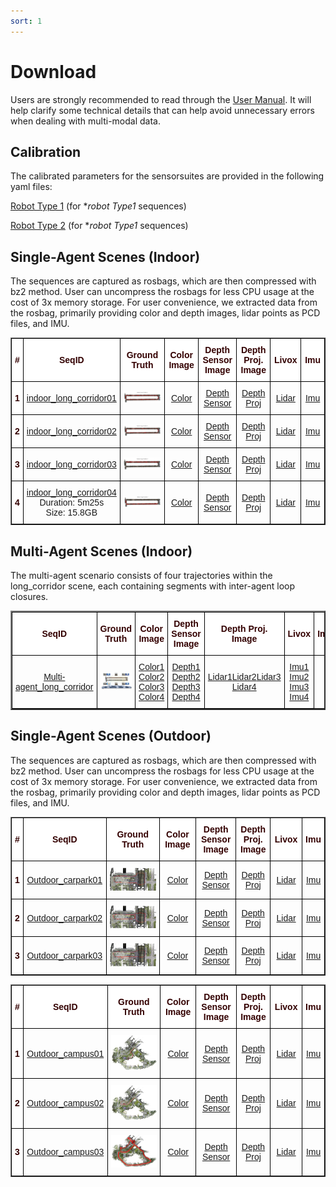 ```yaml
---
sort: 1
---
```

# Download

Users are strongly recommended to read through the [User Manual](UserManual). It will help clarify some technical details that can help avoid unnecessary errors when dealing with multi-modal data.

## Calibration

The calibrated parameters for the sensorsuites are provided in the following yaml files:

[Robot Type 1]() (for **robot Type1* sequences)

[Robot Type 2]() (for **robot Type1* sequences)

## Single-Agent Scenes (Indoor)
The sequences are captured as rosbags, which are then compressed with bz2 method. User can uncompress the rosbags for less CPU usage at the cost of 3x memory storage. For user convenience, we extracted data from the rosbag, primarily providing color and depth images, lidar points as PCD files, and IMU.


<style type="text/css">
.tg  {border-collapse:collapse;border-spacing:0;}
.tg td{border-color:black;border-style:solid;border-width:1px;font-family:Arial, sans-serif;font-size:14px;
  overflow:hidden;padding:10px 5px;word-break:normal;}
.tg th{border-color:black;border-style:solid;border-width:1px;font-family:Arial, sans-serif;font-size:14px;
  font-weight:normal;overflow:hidden;padding:10px 5px;word-break:normal;}
.tg .tg-mypc{background-color:#ffffff;color:#330001;font-weight:bold;text-align:center;vertical-align:middle}
</style>
<table border="1" class="tg" style="undefined;table-layout: fixed;text-align:center">
  <colgroup>
		<col style="width: 8px">
		<col style="width: 150px">
		<col style="width: 420px">
		<col style="width: 150px">
		<col style="width: 150px">
    <col style="width: 150px">
		<col style="width: 100px">
		<col style="width: 100px">
	</colgroup>
	<thead>
    <tr style="text-align: right;">
      <th class="tg-mypc"><span style="font-weight:bold">#</span></th>
      <th class="tg-mypc"><span style="font-weight:bold">SeqID</span></th>
      <th class="tg-mypc"><span style="font-weight:bold">Ground Truth</span></th>
      <th class="tg-mypc"><span style="font-weight:bold">Color Image</span></th>
      <th class="tg-mypc"><span style="font-weight:bold">Depth Sensor Image</span></th>
      <th class="tg-mypc"><span style="font-weight:bold">Depth Proj. Image</span></th>
      <th class="tg-mypc"><span style="font-weight:bold">Livox</span></th>
      <th class="tg-mypc"><span style="font-weight:bold">Imu</span></th>
    </tr>
  </thead>
  <tbody>
    <tr>
      <th class="tg-mypc"><span style="font-weight:bold">1</span></th>
      <td><a href="https://sjtueducn-my.sharepoint.com/:f:/g/personal/dengtianchen_sjtu_edu_cn/EuMZ43Kj7AhAnTPkA-Rt7hgBbFrLok3j1Vmrv3nU0UJW8Q?e=2QFAR2" rel="noopener noreferrer" target="_blank">indoor_long_corridor01 </a> </td>
      <td><a href=""> <img src="images/gtpreview/indoor1.png" title="Indoor_Long_Corridor1" alt="Indoor_Long_Corridor1"></a></td>
      <td><a href="https://sjtueducn-my.sharepoint.com/:f:/g/personal/dengtianchen_sjtu_edu_cn/EgziMmaqQ29Cn4-fzhkCxxoBM0E4NFg_cAb67eKKSsGBPA?e=h2IlaD" rel="noopener noreferrer" target="_blank">Color</a></td>
      <td><a href="https://sjtueducn-my.sharepoint.com/:f:/g/personal/dengtianchen_sjtu_edu_cn/ElgajWoQqwlIu2MSaVz6NcUBjvHsdoBiff0K2H6kSlWuOQ?e=asZtGm" rel="noopener noreferrer" target="_blank">Depth Sensor</a></td>
      <td><a href="https://sjtueducn-my.sharepoint.com/:f:/g/personal/dengtianchen_sjtu_edu_cn/EtH_-THjJMlFpGuEzvZASogB4f154yKqEwnTXoNP0jeu-A?e=L4ZKrL" rel="noopener noreferrer" target="_blank">Depth Proj</a></td>
      <td><a href="https://sjtueducn-my.sharepoint.com/:f:/g/personal/dengtianchen_sjtu_edu_cn/Eo8jxoabtUZDhBUZD_o_NLUBsfIF45vnWyiX_OWQntrCXQ?e=sUgYNJ" rel="noopener noreferrer" target="_blank">Lidar</a></td>
      <td><a href="https://sjtueducn-my.sharepoint.com/:f:/g/personal/dengtianchen_sjtu_edu_cn/EsoU7emdPQZFurnA-YbfGvwBfHCtUKMLkaIiolE4DonIQQ?e=pGqqO1" rel="noopener noreferrer" target="_blank">Imu</a></td>
    </tr>
    <tr>
      <th class="tg-mypc"><span style="font-weight:bold">2</span></th>
      <td><a href="" rel="noopener noreferrer" target="_blank">indoor_long_corridor02 </a> </td>
      <td><a href=""> <img src="images/gtpreview/indoor2.png" title="Indoor_Long_Corridor2" alt="Indoor_Long_Corridor2"></a></td>
      <td><a href="" rel="noopener noreferrer" target="_blank">Color</a></td>
      <td><a href="" rel="noopener noreferrer" target="_blank">Depth Sensor</a></td>
      <td><a href="" rel="noopener noreferrer" target="_blank">Depth Proj</a></td>
      <td><a href="" rel="noopener noreferrer" target="_blank">Lidar</a></td>
      <td><a href="" rel="noopener noreferrer" target="_blank">Imu</a></td>
    </tr>
    <tr>
      <th class="tg-mypc"><span style="font-weight:bold">3</span></th>
      <td><a href="" rel="noopener noreferrer" target="_blank">indoor_long_corridor03 </a> </td>
      <td><a href=""> <img src="images/gtpreview/indoor3.png" title="Indoor_Long_Corridor3" alt="Indoor_Long_Corridor3"></a></td>
      <td><a href="" rel="noopener noreferrer" target="_blank">Color</a></td>
      <td><a href="" rel="noopener noreferrer" target="_blank">Depth Sensor</a></td>
      <td><a href="" rel="noopener noreferrer" target="_blank">Depth Proj</a></td>
      <td><a href="" rel="noopener noreferrer" target="_blank">Lidar</a></td>
      <td><a href="" rel="noopener noreferrer" target="_blank">Imu</a></td>
    </tr>
    <tr>
      <th class="tg-mypc"><span style="font-weight:bold">4</span></th>
      <td><a href="" rel="noopener noreferrer" target="_blank">indoor_long_corridor04 </a> <br> Duration: 5m25s <br> Size: 15.8GB</td>
      <td><a href=""> <img src="images/gtpreview/indoor4.png" title="Indoor_Long_Corridor4" alt="Indoor_Long_Corridor4"></a></td>
      <td><a href="" rel="noopener noreferrer" target="_blank">Color</a></td>
      <td><a href="" rel="noopener noreferrer" target="_blank">Depth Sensor</a></td>
      <td><a href="" rel="noopener noreferrer" target="_blank">Depth Proj</a></td>
      <td><a href="" rel="noopener noreferrer" target="_blank">Lidar</a></td>
      <td><a href="" rel="noopener noreferrer" target="_blank">Imu</a></td>
    </tr>
  </tbody>
</table>


## Multi-Agent Scenes (Indoor)
The multi-agent scenario consists of four trajectories within the long_corridor scene, each containing segments with inter-agent loop closures.
<style type="text/css">
.tg  {border-collapse:collapse;border-spacing:0;}
.tg td{border-color:black;border-style:solid;border-width:1px;font-family:Arial, sans-serif;font-size:14px;
  overflow:hidden;padding:10px 5px;word-break:normal;}
.tg th{border-color:black;border-style:solid;border-width:1px;font-family:Arial, sans-serif;font-size:14px;
  font-weight:normal;overflow:hidden;padding:10px 5px;word-break:normal;}
.tg .tg-mypc{background-color:#ffffff;color:#330001;font-weight:bold;text-align:center;vertical-align:middle}
</style>
<table border="2" class="tg" style="undefined;table-layout: fixed;text-align:center">
  <colgroup>
		<col style="width: 150px">
		<col style="width: 420px">
		<col style="width: 150px">
		<col style="width: 150px">
		<col style="width: 150px">
		<col style="width: 120px">
	</colgroup>
	<thead>
    <tr style="text-align: right;">
      <th class="tg-mypc"><span style="font-weight:bold">SeqID</span></th>
      <th class="tg-mypc"><span style="font-weight:bold">Ground Truth</span></th>
      <th class="tg-mypc"><span style="font-weight:bold">Color Image</span></th>
      <th class="tg-mypc"><span style="font-weight:bold">Depth Sensor Image</span></th>
      <th class="tg-mypc"><span style="font-weight:bold">Depth Proj. Image</span></th>
      <th class="tg-mypc"><span style="font-weight:bold">Livox</span></th>
      <th class="tg-mypc"><span style="font-weight:bold">Imu</span></th>
    </tr>
  </thead>
  <tbody>
    <tr>
      <td><a href="" rel="noopener noreferrer" target="_blank">Multi-agent_long_corridor </a> </td>
      <td><a href=""> <img src="images/multi-indoor.png" title="Indoor_Long_Corridor1" alt="Indoor_Long_Corridor1"></a></td>
      <td><a href="" rel="noopener noreferrer" target="_blank">Color1</a> <a href="" rel="noopener noreferrer" target="_blank">Color2</a> <a href="" rel="noopener noreferrer" target="_blank">Color3</a> <a href="" rel="noopener noreferrer" target="_blank">Color4</a> </td>
      <td><a href="" rel="noopener noreferrer" target="_blank">Depth1</a> <a href="" rel="noopener noreferrer" target="_blank">Depth2</a> <a href="" rel="noopener noreferrer" target="_blank">Depth3</a> <a href="" rel="noopener noreferrer" target="_blank">Depth4</a> </td>
      <td><a href="" rel="noopener noreferrer" target="_blank">Lidar1</a><a href="" rel="noopener noreferrer" target="_blank">Lidar2</a><a href="" rel="noopener noreferrer" target="_blank">Lidar3</a> <a href="" rel="noopener noreferrer" target="_blank">Lidar4</a></td>
      <td><a href="" rel="noopener noreferrer" target="_blank">Imu1</a> <a href="" rel="noopener noreferrer" target="_blank">Imu2</a> <a href="" rel="noopener noreferrer" target="_blank">Imu3</a> <a href="" rel="noopener noreferrer" target="_blank">Imu4</a></td>
    </tr>
  </tbody>
</table>

## Single-Agent Scenes (Outdoor)
The sequences are captured as rosbags, which are then compressed with bz2 method. User can uncompress the rosbags for less CPU usage at the cost of 3x memory storage. For user convenience, we extracted data from the rosbag, primarily providing color and depth images, lidar points as PCD files, and IMU.


<style type="text/css">
.tg  {border-collapse:collapse;border-spacing:0;}
.tg td{border-color:black;border-style:solid;border-width:1px;font-family:Arial, sans-serif;font-size:14px;
  overflow:hidden;padding:10px 5px;word-break:normal;}
.tg th{border-color:black;border-style:solid;border-width:1px;font-family:Arial, sans-serif;font-size:14px;
  font-weight:normal;overflow:hidden;padding:10px 5px;word-break:normal;}
.tg .tg-mypc{background-color:#ffffff;color:#330001;font-weight:bold;text-align:center;vertical-align:middle}
</style>
<table border="1" class="tg" style="undefined;table-layout: fixed;text-align:center">
  <colgroup>
		<col style="width: 8px">
		<col style="width: 150px">
		<col style="width: 420px">
		<col style="width: 150px">
		<col style="width: 150px">
		<col style="width: 100px">
		<col style="width: 100px">
	</colgroup>
	<thead>
    <tr style="text-align: right;">
      <th class="tg-mypc"><span style="font-weight:bold">#</span></th>
      <th class="tg-mypc"><span style="font-weight:bold">SeqID</span></th>
      <th class="tg-mypc"><span style="font-weight:bold">Ground Truth</span></th>
      <th class="tg-mypc"><span style="font-weight:bold">Color Image</span></th>
      <th class="tg-mypc"><span style="font-weight:bold">Depth Sensor Image</span></th>
      <th class="tg-mypc"><span style="font-weight:bold">Depth Proj. Image</span></th>
      <th class="tg-mypc"><span style="font-weight:bold">Livox</span></th>
      <th class="tg-mypc"><span style="font-weight:bold">Imu</span></th>
    </tr>
  </thead>
  <tbody>
    <tr>
      <th class="tg-mypc"><span style="font-weight:bold">1</span></th>
      <td><a href="" rel="noopener noreferrer" target="_blank">Outdoor_carpark01 </a> </td>
      <td><a href=""> <img src="images/gtpreview/Carpark1.png" title="Outdoor_carpark01" alt="Outdoor_carpark01"></a></td>
      <td><a href="https://sjtueducn-my.sharepoint.com/:f:/g/personal/dengtianchen_sjtu_edu_cn/EgziMmaqQ29Cn4-fzhkCxxoBM0E4NFg_cAb67eKKSsGBPA?e=h2IlaD" rel="noopener noreferrer" target="_blank">Color</a></td>
      <td><a href="https://sjtueducn-my.sharepoint.com/:f:/g/personal/dengtianchen_sjtu_edu_cn/ElgajWoQqwlIu2MSaVz6NcUBjvHsdoBiff0K2H6kSlWuOQ?e=asZtGm" rel="noopener noreferrer" target="_blank">Depth Sensor</a></td>
      <td><a href="https://sjtueducn-my.sharepoint.com/:f:/g/personal/dengtianchen_sjtu_edu_cn/EtH_-THjJMlFpGuEzvZASogB4f154yKqEwnTXoNP0jeu-A?e=L4ZKrL" rel="noopener noreferrer" target="_blank">Depth Proj</a></td>
      <td><a href="https://sjtueducn-my.sharepoint.com/:f:/g/personal/dengtianchen_sjtu_edu_cn/Eo8jxoabtUZDhBUZD_o_NLUBsfIF45vnWyiX_OWQntrCXQ?e=sUgYNJ" rel="noopener noreferrer" target="_blank">Lidar</a></td>
      <td><a href="https://sjtueducn-my.sharepoint.com/:f:/g/personal/dengtianchen_sjtu_edu_cn/EsoU7emdPQZFurnA-YbfGvwBfHCtUKMLkaIiolE4DonIQQ?e=pGqqO1" rel="noopener noreferrer" target="_blank">Imu</a></td>
    </tr>
    <tr>
      <th class="tg-mypc"><span style="font-weight:bold">2</span></th>
      <td><a href="" rel="noopener noreferrer" target="_blank">Outdoor_carpark02 </a> </td>
      <td><a href=""> <img src="images/gtpreview/Carpark2.png" title="Outdoor_carpark02" alt="Outdoor_carpark02"></a></td>
      <td><a href="" rel="noopener noreferrer" target="_blank">Color</a></td>
      <td><a href="" rel="noopener noreferrer" target="_blank">Depth Sensor</a></td>
      <td><a href="" rel="noopener noreferrer" target="_blank">Depth Proj</a></td>
      <td><a href="" rel="noopener noreferrer" target="_blank">Lidar</a></td>
      <td><a href="" rel="noopener noreferrer" target="_blank">Imu</a></td>
    </tr>
    <tr>
      <th class="tg-mypc"><span style="font-weight:bold">3</span></th>
      <td><a href="" rel="noopener noreferrer" target="_blank">Outdoor_carpark03 </a> </td>
      <td><a href=""> <img src="images/gtpreview/Carpark3.png" title="Outdoor_carpark03" alt="Outdoor_carpark03"></a></td>
      <td><a href="" rel="noopener noreferrer" target="_blank">Color</a></td>
      <td><a href="" rel="noopener noreferrer" target="_blank">Depth Sensor</a></td>
      <td><a href="" rel="noopener noreferrer" target="_blank">Depth Proj</a></td>
      <td><a href="" rel="noopener noreferrer" target="_blank">Lidar</a></td>
      <td><a href="" rel="noopener noreferrer" target="_blank">Imu</a></td>
    </tr>
  </tbody>
</table>

<style type="text/css">
.tg  {border-collapse:collapse;border-spacing:0;}
.tg td{border-color:black;border-style:solid;border-width:1px;font-family:Arial, sans-serif;font-size:14px;
  overflow:hidden;padding:10px 5px;word-break:normal;}
.tg th{border-color:black;border-style:solid;border-width:1px;font-family:Arial, sans-serif;font-size:14px;
  font-weight:normal;overflow:hidden;padding:10px 5px;word-break:normal;}
.tg .tg-mypc{background-color:#ffffff;color:#330001;font-weight:bold;text-align:center;vertical-align:middle}
</style>
<table border="1" class="tg" style="undefined;table-layout: fixed;text-align:center">
  <colgroup>
		<col style="width: 8px">
		<col style="width: 150px">
		<col style="width: 420px">
		<col style="width: 150px">
		<col style="width: 150px">
		<col style="width: 100px">
		<col style="width: 100px">
	</colgroup>
	<thead>
    <tr style="text-align: right;">
      <th class="tg-mypc"><span style="font-weight:bold">#</span></th>
      <th class="tg-mypc"><span style="font-weight:bold">SeqID</span></th>
      <th class="tg-mypc"><span style="font-weight:bold">Ground Truth</span></th>
      <th class="tg-mypc"><span style="font-weight:bold">Color Image</span></th>
      <th class="tg-mypc"><span style="font-weight:bold">Depth Sensor Image</span></th>
      <th class="tg-mypc"><span style="font-weight:bold">Depth Proj. Image</span></th>
      <th class="tg-mypc"><span style="font-weight:bold">Livox</span></th>
      <th class="tg-mypc"><span style="font-weight:bold">Imu</span></th>
    </tr>
  </thead>
  <tbody>
    <tr>
      <th class="tg-mypc"><span style="font-weight:bold">1</span></th>
      <td><a href="" rel="noopener noreferrer" target="_blank">Outdoor_campus01 </a> </td>
      <td><a href=""> <img src="images/gtpreview/Campus1.png" title="Outdoor_campus01" alt="Outdoor_campus01"></a></td>
      <td><a href="https://sjtueducn-my.sharepoint.com/:f:/g/personal/dengtianchen_sjtu_edu_cn/EgziMmaqQ29Cn4-fzhkCxxoBM0E4NFg_cAb67eKKSsGBPA?e=h2IlaD" rel="noopener noreferrer" target="_blank">Color</a></td>
      <td><a href="https://sjtueducn-my.sharepoint.com/:f:/g/personal/dengtianchen_sjtu_edu_cn/ElgajWoQqwlIu2MSaVz6NcUBjvHsdoBiff0K2H6kSlWuOQ?e=asZtGm" rel="noopener noreferrer" target="_blank">Depth Sensor</a></td>
      <td><a href="https://sjtueducn-my.sharepoint.com/:f:/g/personal/dengtianchen_sjtu_edu_cn/EtH_-THjJMlFpGuEzvZASogB4f154yKqEwnTXoNP0jeu-A?e=L4ZKrL" rel="noopener noreferrer" target="_blank">Depth Proj</a></td>
      <td><a href="https://sjtueducn-my.sharepoint.com/:f:/g/personal/dengtianchen_sjtu_edu_cn/Eo8jxoabtUZDhBUZD_o_NLUBsfIF45vnWyiX_OWQntrCXQ?e=sUgYNJ" rel="noopener noreferrer" target="_blank">Lidar</a></td>
      <td><a href="https://sjtueducn-my.sharepoint.com/:f:/g/personal/dengtianchen_sjtu_edu_cn/EsoU7emdPQZFurnA-YbfGvwBfHCtUKMLkaIiolE4DonIQQ?e=pGqqO1" rel="noopener noreferrer" target="_blank">Imu</a></td>
    </tr>
    <tr>
      <th class="tg-mypc"><span style="font-weight:bold">2</span></th>
      <td><a href="" rel="noopener noreferrer" target="_blank">Outdoor_campus02 </a> </td>
      <td><a href=""> <img src="images/gtpreview/Campus2.png" title="Outdoor_campus02" alt="Outdoor_campus02"></a></td>
      <td><a href="" rel="noopener noreferrer" target="_blank">Color</a></td>
      <td><a href="" rel="noopener noreferrer" target="_blank">Depth Sensor</a></td>
      <td><a href="https://sjtueducn-my.sharepoint.com/:f:/g/personal/dengtianchen_sjtu_edu_cn/EtH_-THjJMlFpGuEzvZASogB4f154yKqEwnTXoNP0jeu-A?e=L4ZKrL" rel="noopener noreferrer" target="_blank">Depth Proj</a></td>
      <td><a href="" rel="noopener noreferrer" target="_blank">Lidar</a></td>
      <td><a href="" rel="noopener noreferrer" target="_blank">Imu</a></td>
    </tr>
    <tr>
      <th class="tg-mypc"><span style="font-weight:bold">3</span></th>
      <td><a href="" rel="noopener noreferrer" target="_blank">Outdoor_campus03 </a> </td>
      <td><a href=""> <img src="images/gtpreview/Campus3.png" title="Outdoor_campus03" alt="Outdoor_campus03"></a></td>
      <td><a href="" rel="noopener noreferrer" target="_blank">Color</a></td>
      <td><a href="" rel="noopener noreferrer" target="_blank">Depth Sensor</a></td>
      <td><a href="" rel="noopener noreferrer" target="_blank">Depth Proj</a></td>
      <td><a href="" rel="noopener noreferrer" target="_blank">Lidar</a></td>
      <td><a href="" rel="noopener noreferrer" target="_blank">Imu</a></td>
    </tr>
  </tbody>
</table>